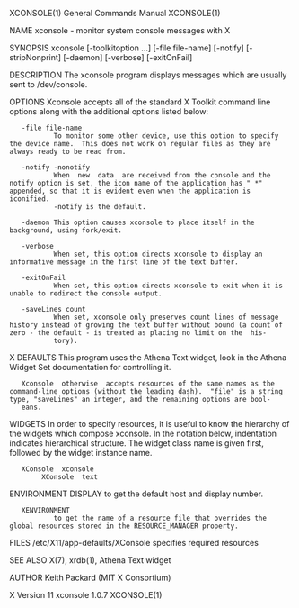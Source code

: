 XCONSOLE(1)                                                                                General Commands Manual                                                                                XCONSOLE(1)

NAME
       xconsole - monitor system console messages with X

SYNOPSIS
       xconsole [-toolkitoption ...] [-file file-name] [-notify] [-stripNonprint] [-daemon] [-verbose] [-exitOnFail]

DESCRIPTION
       The xconsole program displays messages which are usually sent to /dev/console.

OPTIONS
       Xconsole accepts all of the standard X Toolkit command line options along with the additional options listed below:

       -file file-name
               To monitor some other device, use this option to specify the device name.  This does not work on regular files as they are always ready to be read from.

       -notify -nonotify
               When  new  data  are received from the console and the notify option is set, the icon name of the application has " *" appended, so that it is evident even when the application is iconified.
               -notify is the default.

       -daemon This option causes xconsole to place itself in the background, using fork/exit.

       -verbose
               When set, this option directs xconsole to display an informative message in the first line of the text buffer.

       -exitOnFail
               When set, this option directs xconsole to exit when it is unable to redirect the console output.

       -saveLines count
               When set, xconsole only preserves count lines of message history instead of growing the text buffer without bound (a count of zero - the default - is treated as placing no limit on the  his‐
               tory).

X DEFAULTS
       This program uses the Athena Text widget, look in the Athena Widget Set documentation for controlling it.

       Xconsole  otherwise  accepts resources of the same names as the command-line options (without the leading dash).  "file" is a string type, "saveLines" an integer, and the remaining options are bool‐
       eans.

WIDGETS
       In order to specify resources, it is useful to know the hierarchy of the widgets which compose xconsole.  In the notation below, indentation indicates hierarchical structure.  The widget class  name
       is given first, followed by the widget instance name.

       XConsole  xconsole
            XConsole  text

ENVIRONMENT
       DISPLAY to get the default host and display number.

       XENVIRONMENT
               to get the name of a resource file that overrides the global resources stored in the RESOURCE_MANAGER property.

FILES
       /etc/X11/app-defaults/XConsole
              specifies required resources

SEE ALSO
       X(7), xrdb(1), Athena Text widget

AUTHOR
       Keith Packard (MIT X Consortium)

X Version 11                                                                                    xconsole 1.0.7                                                                                    XCONSOLE(1)
